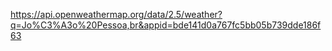 https://api.openweathermap.org/data/2.5/weather?q=Jo%C3%A3o%20Pessoa,br&appid=bde141d0a767fc5bb05b739dde186f63
